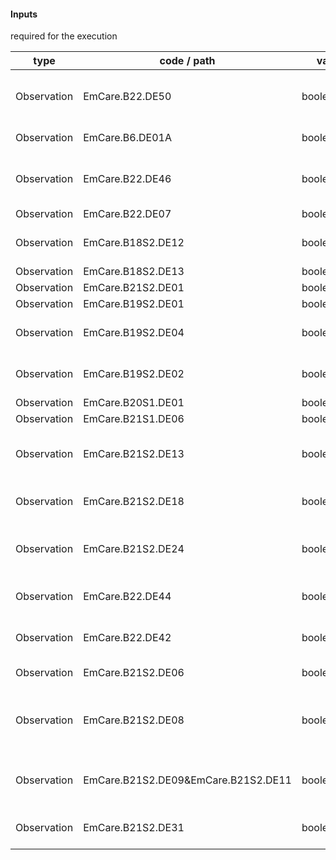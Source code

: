 #### Inputs

required for the execution

| type | code / path | valueType | Description |
|---|---|---|---|
| Observation | EmCare.B22.DE50 | boolean/quantity | Measured Temperature (second measurement) |
| Observation | EmCare.B6.DE01A | boolean/quantity | Measured Temperature |
| Observation | EmCare.B22.DE46 | boolean/quantity | Second Temperature Measurement Not Feasible |
| Observation | EmCare.B22.DE07 | boolean/quantity | Fast Breathing |
| Observation | EmCare.B18S2.DE12 | boolean/quantity | Umbilicus Red or Pus Draining |
| Observation | EmCare.B18S2.DE13 | boolean/quantity | Skin Pustules |
| Observation | EmCare.B21S2.DE01 | boolean/quantity | Weight Status |
| Observation | EmCare.B19S2.DE01 | boolean/quantity | Yellow Skin |
| Observation | EmCare.B19S2.DE04 | boolean/quantity | When did the Jaundice first appear? |
| Observation | EmCare.B19S2.DE02 | boolean/quantity | Yellow Palms or Yellow Soles |
| Observation | EmCare.B20S1.DE01 | boolean/quantity | Diarrhoea |
| Observation | EmCare.B21S1.DE06 | boolean/quantity | Breastfed |
| Observation | EmCare.B21S2.DE13 | boolean/quantity | Sufficient replacement feeds (in 24 hours) |
| Observation | EmCare.B21S2.DE18 | boolean/quantity | How is the milk prepared? |
| Observation | EmCare.B21S2.DE24 | boolean/quantity | How are the feeding utensils cleaned? |
| Observation | EmCare.B22.DE44 | boolean/quantity | Difficulty Breastfeeding Observed |
| Observation | EmCare.B22.DE42 | boolean/quantity | Difficulty Breastfeeding Reported |
| Observation | EmCare.B21S2.DE06 | boolean/quantity | Sufficient feeds |
| Observation | EmCare.B21S2.DE08 | boolean/quantity | Young Infant receives food or fluids other than breast milk |
| Observation | EmCare.B21S2.DE09&EmCare.B21S2.DE11 | boolean/quantity | What milk is being given as a replacement feed? |
| Observation | EmCare.B21S2.DE31 | boolean/quantity | Ulcers or White Patches in Mouth |

